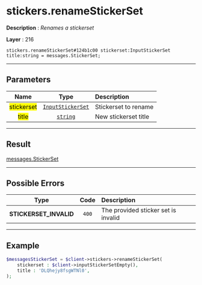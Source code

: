 # stickers.renameStickerSet

**Description** : *Renames a stickerset*

**Layer** : 216

```tl
stickers.renameStickerSet#124b1c00 stickerset:InputStickerSet title:string = messages.StickerSet;
```

---

## Parameters

| Name | Type | Description |
| :---: | :---: | :--- |
| <mark>stickerset</mark> | [`InputStickerSet`](type/InputStickerSet) | Stickerset to rename |
| <mark>title</mark> | [`string`](type/string) | New stickerset title |

---

## Result

[messages.StickerSet](type/messages.StickerSet)

---

## Possible Errors

| Type | Code | Description |
| :---: | :---: | :--- |
| **STICKERSET_INVALID** | `400` | The provided sticker set is invalid |

---

## Example

```php
$messagesStickerSet = $client->stickers->renameStickerSet(
	stickerset : $client->inputStickerSetEmpty(),
	title : 'DLQhejy8fsgWTNl0',
);
```